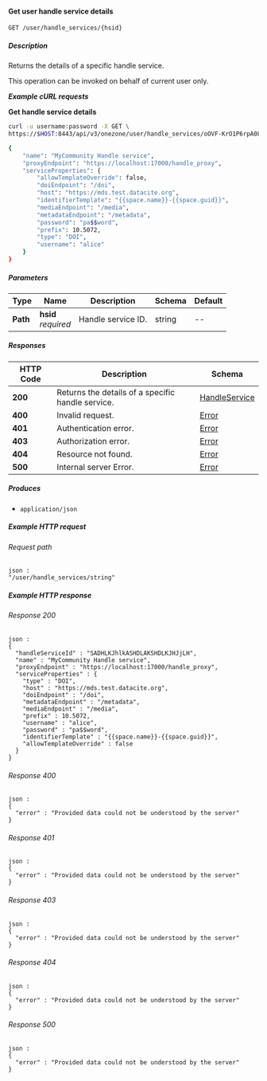 
<a name="get_user_handle_service"></a>
#### Get user handle service details
```
GET /user/handle_services/{hsid}
```


##### Description
Returns the details of a specific handle service.

This operation can be invoked on behalf of current user only.

***Example cURL requests***

**Get handle service details**
```bash
curl -u username:password -X GET \
https://$HOST:8443/api/v3/onezone/user/handle_services/oOVF-KrO1P6rpA0LFgNVI8NxuhxyQMUnrYzjAnKiyAY

{
    "name": "MyCommunity Handle service",
    "proxyEndpoint": "https://localhost:17000/handle_proxy",
    "serviceProperties": {
        "allowTemplateOverride": false,
        "doiEndpoint": "/doi",
        "host": "https://mds.test.datacite.org",
        "identifierTemplate": "{{space.name}}-{{space.guid}}",
        "mediaEndpoint": "/media",
        "metadataEndpoint": "/metadata",
        "password": "pa$$word",
        "prefix": 10.5072,
        "type": "DOI",
        "username": "alice"
    }
}
```


##### Parameters

|Type|Name|Description|Schema|Default|
|---|---|---|---|---|
|**Path**|**hsid**  <br>*required*|Handle service ID.|string|--|


##### Responses

|HTTP Code|Description|Schema|
|---|---|---|
|**200**|Returns the details of a specific handle service.|[HandleService](../definitions/HandleService.md#handleservice)|
|**400**|Invalid request.|[Error](../definitions/Error.md#error)|
|**401**|Authentication error.|[Error](../definitions/Error.md#error)|
|**403**|Authorization error.|[Error](../definitions/Error.md#error)|
|**404**|Resource not found.|[Error](../definitions/Error.md#error)|
|**500**|Internal server Error.|[Error](../definitions/Error.md#error)|


##### Produces

* `application/json`


##### Example HTTP request

###### Request path
```
json :
"/user/handle_services/string"
```


##### Example HTTP response

###### Response 200
```
json :
{
  "handleServiceId" : "SADHLKJhlkASHDLAKSHDLKJHJjLH",
  "name" : "MyCommunity Handle service",
  "proxyEndpoint" : "https://localhost:17000/handle_proxy",
  "serviceProperties" : {
    "type" : "DOI",
    "host" : "https://mds.test.datacite.org",
    "doiEndpoint" : "/doi",
    "metadataEndpoint" : "/metadata",
    "mediaEndpoint" : "/media",
    "prefix" : 10.5072,
    "username" : "alice",
    "password" : "pa$$word",
    "identifierTemplate" : "{{space.name}}-{{space.guid}}",
    "allowTemplateOverride" : false
  }
}
```


###### Response 400
```
json :
{
  "error" : "Provided data could not be understood by the server"
}
```


###### Response 401
```
json :
{
  "error" : "Provided data could not be understood by the server"
}
```


###### Response 403
```
json :
{
  "error" : "Provided data could not be understood by the server"
}
```


###### Response 404
```
json :
{
  "error" : "Provided data could not be understood by the server"
}
```


###### Response 500
```
json :
{
  "error" : "Provided data could not be understood by the server"
}
```



